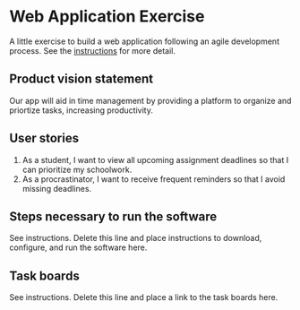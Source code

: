 # Web Application Exercise

A little exercise to build a web application following an agile development process. See the [instructions](instructions.md) for more detail.

## Product vision statement

Our app will aid in time management by providing a platform to organize and priortize tasks, increasing productivity.

## User stories

1. As a student, I want to view all upcoming assignment deadlines so that I can prioritize my schoolwork.
2. As a procrastinator, I want to receive frequent reminders so that I avoid missing deadlines.

## Steps necessary to run the software

See instructions. Delete this line and place instructions to download, configure, and run the software here.

## Task boards

See instructions. Delete this line and place a link to the task boards here.
